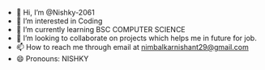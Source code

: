 - 👋 Hi, I’m @Nishky-2061
- 👀 I’m interested in Coding
- 🌱 I’m currently learning BSC COMPUTER SCIENCE
- 💞️ I’m looking to collaborate on projects which helps me in future for job.
- 📫 How to reach me through email at nimbalkarnishant29@gmail.com
- 😄 Pronouns: NISHKY

<!---
Nishky-2061/Nishky-2061 is a ✨ special ✨ repository because its `README.md` (this file) appears on your GitHub profile.
You can click the Preview link to take a look at your changes.
--->
